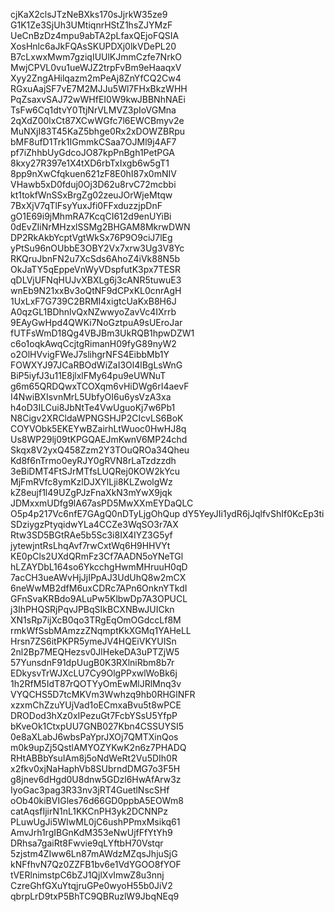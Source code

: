 cjKaX2clsJTzNeBXks170sJjrkW35ze9
G1K1Ze3SjUh3UMtiqnrHStZ1hsZJYMzF
UeCnBzDz4mpu9abTA2pLfaxQEjoFQSIA
XosHnlc6aJkFQAsSKUPDXj0lkVDePL20
B7cLxwxMwm7gziqIUUlKJmmCzfe7NrkO
MwjCPVL0vu1ueWJZ2trpFvBm9eHaaqxV
Xyy2ZngAHilqazm2mPeAj8ZnYfCQ2Cw4
RGxuAajSF7vE7M2MJJu5Wl7FHxBkzWHH
PqZsaxvSAJ72wWHfEI0W9kwJBBNhNAEi
TsFw6Cq1dtvY0TtjNrVLMVZ3pIoVGMna
2qXdZ00lxCt87XCwWGfc7l6EWCBmyv2e
MuNXjI83T45KaZ5bhge0Rx2xDOWZBRpu
bMF8ufD1Trk1IGmmkCSaa7OJMl9j4AF7
pf7iZhhbUyGdcoJO87kpPnBgh1PetPGA
8kxy27R397e1X4tXD6rbTxIxgb6w5gT1
8pp9nXwCfqkuen621zF8E0hI87x0mNIV
VHawb5xD0fduj0Oj3D62u8rvC72mcbbi
kt1tokfWnSSxBrgZg02zeuJOrWjeMtqw
7BxXjV7qTlFsyYuxJfi0FFxduzzjpDnF
gO1E69i9jMhmRA7KcqCI612d9enUYiBi
0dEvZIiNrMHzxlSSMg2BHGAM8MkrwDWN
DP2RkAkbYcptVgtWkSx76P9O9ciJ7lEg
yPtSu96nOUbbE3OBY2Vx7xrw3Ug3V8Yc
RKQruJbnFN2u7XcSds6AhoZ4iVk88N5b
OkJaTY5qEppeVnWyVDspfutK3px7TESR
qDLVjUFNqHUJvXBXLg6j3cANR5tuwuE3
wnEb9N21xxBv3oQtNF9dCPxKL0cnrAgH
1UxLxF7G739C2BRMI4xigtcUaKxB8H6J
A0qzGL1BDhnlvQxNZwwyoZavVc4IXrrb
9EAyGwHpd4QWKi7NoGztpuA9sUEroJar
fUTFsWmD18Qg4VBJBm3UkRQB1hpwDZW1
c6o1oqkAwqCcjtgRimanH09fyG89nyW2
o2OlHVvigFWeJ7slihgrNFS4EibbMb1Y
FOWXYJ97JCaRBOdWiZaI3Ol4lBgLsWnG
BiP5iyfJ3u11E8jlxlFMy64pu9eUWNuT
g6m65QRDQwxTCOXqm6vHiDWg6rI4aevF
I4NwiBXIsvnMrL5UbfyOI6u6ysVzA3xa
h4oD3ILCui8JbNtTe4VwUguoKj7w6Pb1
N8Cigv2XRCldaWPNGSHJP2CIcvLS6BoK
COYVObk5EKEYwBZairhLtWuoc0HwHJ8q
Us8WP29lj09tKPGQAEJmKwnV6MP24chd
Skqx8V2yxQ458Zzm2Y3TOuQROa34Qheu
Kd8f6nTrmo0eyRJY0gRVN8rLaTzdzzdh
3eBiDMT4FtSJrMTfsLUQRej0KOW2kYcu
MjFmRVfc8ymKzlDJXYlLji8KLZwolgWz
kZ8eujf1l49UZgPJzFnaXkN3mYwX9jqk
JDMxxmUDfg9lA67asPD5MwXXmEYDaQLC
O5p4p217Vc6nfE7GAgQ0nDTyLjgOhQup
dY5YeyJIi1ydR6jJqlfvShIf0KcEp3ti
SDziygzPtyqidwYLa4CCZe3WqSO3r7AX
Rtw3SD5BGtRAe5b5Sc3i8IX4IYZ3G5yf
jytewjntRsLhqAvf7rwCxtWq6H9HHVYt
KE0pCls2UXdQRmFz3Cf7AADN5oYNeTGl
hLZAYDbL164so6YkcchgHwmMHruuH0qD
7acCH3ueAWvHjJjIPpAJ3UdUhQ8w2mCX
6neWwMB2dfM6uxCDRc7APn6OnknYTkdI
GFnSvaKRBdo9ALuPw5KlbwDp7A3OPUCL
j3IhPHQSRjPqvJPBqSIkBCXNBwJUICkn
XN1sRp7ijXcB0qo3TRgEqOmOGdccLf8M
rmkWfSsbMAmzzZNqmptKkXGMq1YAHeLL
Hrsn7ZS6itPKPR5ymeJV4HQEiVKYUISn
2nl2Bp7MEQHezsv0JlHekeDA3uPTZjW5
57YunsdnF91dpUugB0K3RXlniRbm8b7r
EDkysvTrWJXcLU7Cy9OlgPPxwlWoBk6j
1h2RfM5IdT87rQOTYyOmEwMlJRlMnq3v
VYQCHS5D7tcMKVm3Wwhzq9hb0RHGlNFR
xzxmChZzuYUjVad1oECmxaBvu5t8wPCE
DRODod3hXz0xIPezuGt7FcbYSsU5YfpP
bKveOk1CtxpUU7GNB027Kbn4CSSUYSI5
0e8aXLabJ6wbsPaYprJXOj7QMTXinQos
m0k9upZj5QstlAMYOZYKwK2n6z7PHADQ
RHtABBbYsuIAm8j5oNdWeRt2Vu5DIh0R
x2fkv0xjNaHaphVb8SUbrndDMG7o3F5H
g8jnev6dHgd0U8dnw5GDzl6HwAfArw3z
IyoGac3pag3R33nv3jRT4GuetlNscSHf
oOb40kiBVIGles76d66GD0ppbA5EOWm8
catAqsfIjirN1nL1KKCnPH3yk2DCNNPz
PLuwUgJi5WIwML0jC6ushPPmxMsikq61
AmvJrh1rgIBGnKdM353eNwUjfFfYtYh9
DRhsa7gaiRt8Fwvie9qLYftbH70Vstqr
5zjstm4ZIww6Ln87mAWdzMZqsJhjuSjG
kNFfhvN7Qz0ZZFB1bv6e1VdYGOO8fYOF
tVERlnimstpC6bZJ1QjlXvImwZ8u3nnj
CzreGhfGXuYtqjruGPe0wyoH55b0JiV2
qbrpLrD9txP5BhTC9QBRuzlW9JbqNEq9
